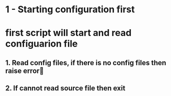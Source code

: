 # 1 - Starting configuration first
# first script will start and read configuarion file 


## 1. Read config files, if there is no config files then raise error
## 2. If cannot read source file then exit
